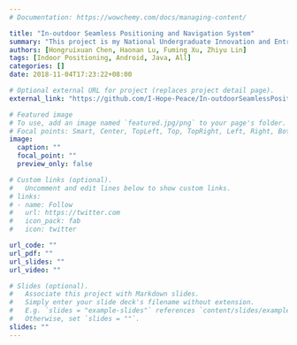 ```yaml
---
# Documentation: https://wowchemy.com/docs/managing-content/

title: "In-outdoor Seamless Positioning and Navigation System"
summary: "This project is my National Undergraduate Innovation and Entrepreneurship Project. The Project goal is to design and develops an in-outdoor seamless positioning and navigation system integrated with multi-sensor of mobile phone. I am the initiator and team leader of this project"
authors: [Hongruixuan Chen, Haonan Lu, Fuming Xu, Zhiyu Lin]
tags: [Indoor Positioning, Android, Java, All]
categories: []
date: 2018-11-04T17:23:22+08:00

# Optional external URL for project (replaces project detail page).
external_link: "https://github.com/I-Hope-Peace/In-outdoorSeamlessPositioningNavigationSystem"

# Featured image
# To use, add an image named `featured.jpg/png` to your page's folder.
# Focal points: Smart, Center, TopLeft, Top, TopRight, Left, Right, BottomLeft, Bottom, BottomRight.
image:
  caption: ""
  focal_point: ""
  preview_only: false

# Custom links (optional).
#   Uncomment and edit lines below to show custom links.
# links:
# - name: Follow
#   url: https://twitter.com
#   icon_pack: fab
#   icon: twitter

url_code: ""
url_pdf: ""
url_slides: ""
url_video: ""

# Slides (optional).
#   Associate this project with Markdown slides.
#   Simply enter your slide deck's filename without extension.
#   E.g. `slides = "example-slides"` references `content/slides/example-slides.md`.
#   Otherwise, set `slides = ""`.
slides: ""
---
```

